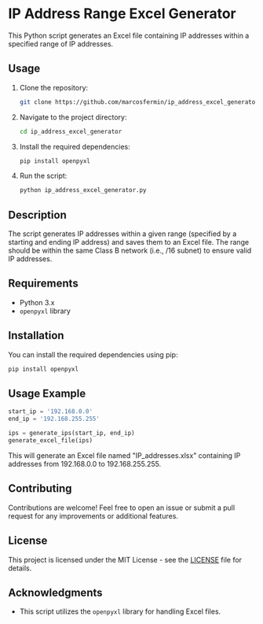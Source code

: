 # IP Address Range Excel Generator

This Python script generates an Excel file containing IP addresses within a specified range of IP addresses.

## Usage

1. Clone the repository:

   ```bash
   git clone https://github.com/marcosfermin/ip_address_excel_generator.git
   ```

2. Navigate to the project directory:

   ```bash
   cd ip_address_excel_generator
   ```

3. Install the required dependencies:

   ```bash
   pip install openpyxl
   ```

4. Run the script:

   ```bash
   python ip_address_excel_generator.py
   ```

## Description

The script generates IP addresses within a given range (specified by a starting and ending IP address) and saves them to an Excel file. The range should be within the same Class B network (i.e., /16 subnet) to ensure valid IP addresses.

## Requirements

- Python 3.x
- `openpyxl` library

## Installation

You can install the required dependencies using pip:

```bash
pip install openpyxl
```

## Usage Example

```python
start_ip = '192.168.0.0'
end_ip = '192.168.255.255'

ips = generate_ips(start_ip, end_ip)
generate_excel_file(ips)
```

This will generate an Excel file named "IP_addresses.xlsx" containing IP addresses from 192.168.0.0 to 192.168.255.255.

## Contributing

Contributions are welcome! Feel free to open an issue or submit a pull request for any improvements or additional features.

## License

This project is licensed under the MIT License - see the [LICENSE](LICENSE) file for details.

## Acknowledgments

- This script utilizes the `openpyxl` library for handling Excel files.